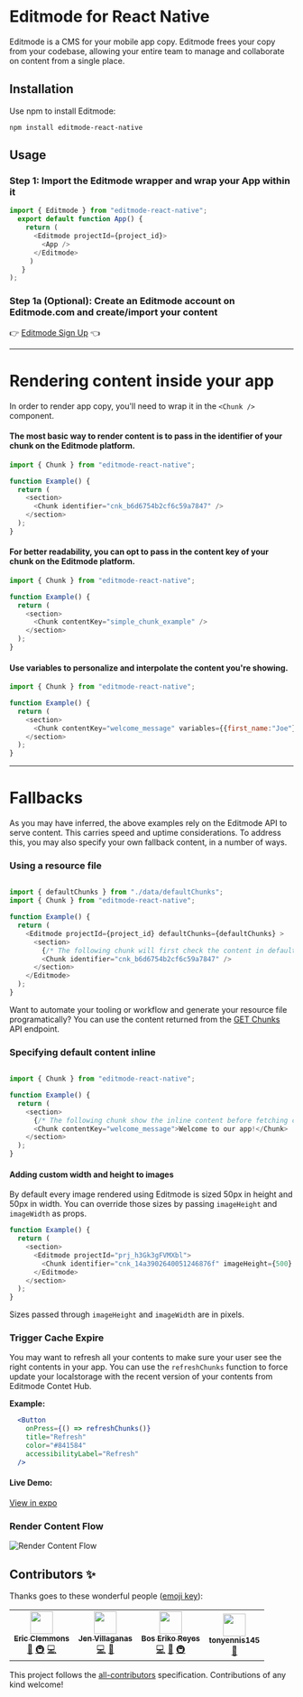 # Editmode for React Native

Editmode is a CMS for your mobile app copy. Editmode frees your copy from your codebase, allowing your entire team to manage and collaborate on content from a single place.

## Installation

Use npm to install Editmode:

```
npm install editmode-react-native
```

## Usage

### Step 1: Import the Editmode wrapper and wrap your App within it

```js
import { Editmode } from "editmode-react-native";
  export default function App() {
    return (
      <Editmode projectId={project_id}>
        <App />
      </Editmode>
     )
   }  
);
```

### Step 1a (Optional): Create an Editmode account on Editmode.com and create/import your content 

👉 [Editmode Sign Up](https://editmode.com/users/sign_up) 👈

<hr/>

# Rendering content inside your app

In order to render app copy, you'll need to wrap it in the `<Chunk />` component. 

#### The most basic way to render content is to pass in the identifier of your chunk on the Editmode platform.

```js
import { Chunk } from "editmode-react-native";

function Example() {
  return (
    <section>
      <Chunk identifier="cnk_b6d6754b2cf6c59a7847" />
    </section>
  );
}
```

#### For better readability, you can opt to pass in the content key of your chunk on the Editmode platform.

```js
import { Chunk } from "editmode-react-native";

function Example() {
  return (
    <section>
      <Chunk contentKey="simple_chunk_example" />
    </section>
  );
}
```

#### Use variables to personalize and interpolate the content you're showing.

```js
import { Chunk } from "editmode-react-native";

function Example() {
  return (
    <section>
      <Chunk contentKey="welcome_message" variables={{first_name:"Joe"}} />
    </section>
  );
}
```

<hr/>


# Fallbacks

As you may have inferred, the above examples rely on the Editmode API to serve content. This carries speed and uptime considerations. To address this, you may also specify your own fallback content, in a number of ways.

### Using a resource file

```js

import { defaultChunks } from "./data/defaultChunks";
import { Chunk } from "editmode-react-native";

function Example() {
  return (
    <Editmode projectId={project_id} defaultChunks={defaultChunks} >
      <section>
        {/* The following chunk will first check the content in defaultChunks before hitting the API. */}
        <Chunk identifier="cnk_b6d6754b2cf6c59a7847" />
      </section>
    </Editmode>
  );
}
```

Want to automate your tooling or workflow and generate your resource file programatically? You can use the content returned from the [GET Chunks](https://editmode.com/docs/api#!/Chunks/get_chunks) API endpoint.


### Specifying default content inline

```js

import { Chunk } from "editmode-react-native";

function Example() {
  return (
    <section>
      {/* The following chunk show the inline content before fetching content from our API. */}
      <Chunk contentKey="welcome_message">Welcome to our app!</Chunk>
    </section>
  );
}
```


#### Adding custom width and height to images
By default every image rendered using Editmode is sized 50px in height and 50px in width. You can override those sizes by passing `imageHeight` and `imageWidth` as props.

```js
function Example() {
  return (
    <section>
      <Editmode projectId="prj_h3Gk3gFVMXbl">
        <Chunk identifier="cnk_14a3902640051246876f" imageHeight={500} imageWidth={200} />
      </Editmode>
    </section>
  );
}
```

Sizes passed through `imageHeight` and `imageWidth` are in pixels.

### Trigger Cache Expire
You may want to refresh all your contents to make sure your user see the right contents in your app. You can use the `refreshChunks` function to force update your localstorage with the recent version of your contents from Editmode Contet Hub. 

**Example:**
```jsx
  <Button
    onPress={() => refreshChunks()}
    title="Refresh"
    color="#841584"
    accessibilityLabel="Refresh"
  />
```

#### Live Demo:
[View in expo](https://snack.expo.io/@puuripurii/bridge-variables-example)

### Render Content Flow
![Render Content Flow](https://i.imgur.com/EdJksXs.png)

<div class="contributors-section"></div>

## Contributors ✨

Thanks goes to these wonderful people ([emoji key](https://allcontributors.org/docs/en/emoji-key)):

<!-- ALL-CONTRIBUTORS-LIST:START - Do not remove or modify this section -->
<!-- prettier-ignore-start -->
<!-- markdownlint-disable -->
<table>
  <tr>
    <td align="center"><a href="https://ericclemmons.com/"><img src="https://avatars0.githubusercontent.com/u/15182?v=4?s=40" width="40px;" alt=""/><br /><sub><b>Eric Clemmons</b></sub></a><br /><a href="https://github.com/Editmode-app/editmode-react/commits?author=ericclemmons" title="Documentation">📖</a> <a href="#infra-ericclemmons" title="Infrastructure (Hosting, Build-Tools, etc)">🚇</a> <a href="https://github.com/Editmode-app/editmode-react/commits?author=ericclemmons" title="Code">💻</a></td>
    <td align="center"><a href="https://github.com/puuripurii"><img src="https://avatars1.githubusercontent.com/u/26903002?v=4?s=40" width="40px;" alt=""/><br /><sub><b>Jen Villaganas</b></sub></a><br /><a href="https://github.com/Editmode-app/editmode-react/commits?author=puuripurii" title="Code">💻</a> <a href="https://github.com/Editmode-app/editmode-react/commits?author=puuripurii" title="Documentation">📖</a></td>
    <td align="center"><a href="http://boseriko.com/"><img src="https://avatars1.githubusercontent.com/u/10940193?v=4?s=40" width="40px;" alt=""/><br /><sub><b>Bos Eriko Reyes</b></sub></a><br /><a href="https://github.com/Editmode-app/editmode-react/commits?author=BosEriko" title="Code">💻</a> <a href="https://github.com/Editmode-app/editmode-react/commits?author=BosEriko" title="Documentation">📖</a> <a href="#infra-BosEriko" title="Infrastructure (Hosting, Build-Tools, etc)">🚇</a></td>
    <td align="center"><a href="https://github.com/tonyennis145"><img src="https://avatars1.githubusercontent.com/u/3110339?v=4?s=40" width="40px;" alt=""/><br /><sub><b>tonyennis145</b></sub></a><br /><a href="https://github.com/Editmode-app/editmode-react/commits?author=tonyennis145" title="Documentation">📖</a></td>
  </tr>
</table>

<!-- markdownlint-restore -->
<!-- prettier-ignore-end -->
<!-- ALL-CONTRIBUTORS-LIST:END -->

This project follows the [all-contributors](https://github.com/all-contributors/all-contributors) specification. Contributions of any kind welcome!
